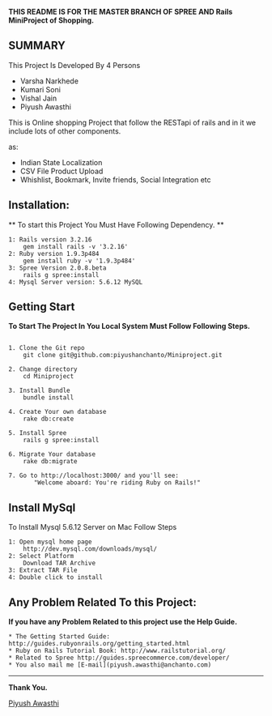 **THIS README IS FOR THE MASTER BRANCH OF SPREE AND Rails MiniProject of Shopping.**

SUMMARY
-------


This Project Is Developed By 4 Persons

* Varsha Narkhede
* Kumari Soni
* Vishal Jain
* Piyush Awasthi


This is Online shopping Project that follow the RESTapi of rails and in it we include 
lots of other components.

as:

* Indian State Localization
* CSV File Product Upload
* Whishlist, Bookmark, Invite friends, Social Integration etc  


Installation:
-------------
** To start this Project You Must Have Following Dependency. ** 

```shell
1: Rails version 3.2.16
	gem install rails -v '3.2.16'
2: Ruby version 1.9.3p484
	gem install ruby -v '1.9.3p484'
3: Spree Version 2.0.8.beta
	rails g spree:install
4: Mysql Server version: 5.6.12 MySQL 
```


Getting Start
------------

**To Start The Project In You Local System Must Follow Following Steps.**

```shell

1. Clone the Git repo
	git clone git@github.com:piyushanchanto/Miniproject.git

2. Change directory
	cd Miniproject

3. Install Bundle
	bundle install

4. Create Your own database
	rake db:create

5. Install Spree
	rails g spree:install
 
6. Migrate Your database
	rake db:migrate

7. Go to http://localhost:3000/ and you'll see:
       "Welcome aboard: You're riding Ruby on Rails!"

```

Install MySql
-------------

To Install Mysql 5.6.12 Server on Mac Follow Steps

```shell
1: Open mysql home page
	http://dev.mysql.com/downloads/mysql/
2: Select Platform
	Download TAR Archive
3: Extract TAR File
4: Double click to install
```

Any Problem Related To this Project:
------------------------------------
**If you have any Problem Related to this project use the Help Guide.**

```shell
* The Getting Started Guide: http://guides.rubyonrails.org/getting_started.html
* Ruby on Rails Tutorial Book: http://www.railstutorial.org/
* Related to Spree http://guides.spreecommerce.com/developer/
* You also mail me [E-mail](piyush.awasthi@anchanto.com)
```

---

**Thank You.**

[Piyush Awasthi](awasthi.piyush8@gmail.com)